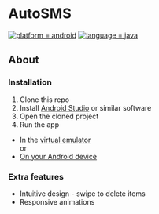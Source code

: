 # AutoSMS

[![platform = android](https://img.shields.io/badge/platform-android-brightgreen.svg)](#)
[![language = java](https://img.shields.io/badge/language-java-ffad3b.svg)](#)

## About

### Installation
1. Clone this repo
2. Install [Android Studio](https://developer.android.com/studio) or similar software
3. Open the cloned project
4. Run the app
- In the [virtual emulator](https://developer.android.com/studio/run/emulator)  
or
- [On your Android device](https://developer.android.com/training/basics/firstapp/running-app)

### Extra features
- Intuitive design - swipe to delete items
- Responsive animations
